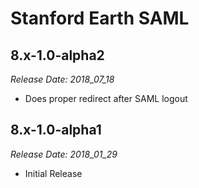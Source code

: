 # Stanford Earth SAML

8.x-1.0-alpha2
--------------------------------------------------------------------------------
_Release Date: 2018_07_18_

- Does proper redirect after SAML logout

8.x-1.0-alpha1
--------------------------------------------------------------------------------  
_Release Date: 2018_01_29_

- Initial Release
